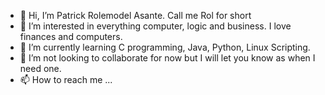 - 👋 Hi, I’m Patrick Rolemodel Asante. Call me Rol for short
- 👀 I’m interested in everything computer, logic and business. I love finances and computers.
- 🌱 I’m currently learning C programming, Java, Python, Linux Scripting.
- 💞️ I’m not looking to collaborate for now but I will let you know as when I need one.
- 📫 How to reach me ...

<!---
alxse19/alxse19 is a ✨ special ✨ repository because its `README.md` (this file) appears on your GitHub profile.
You can click the Preview link to take a look at your changes.
--->

